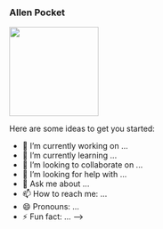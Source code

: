 ### Allen Pocket

<img height="160" src="https://github-readme-stats.vercel.app/api/top-langs/?username=allenpocketgamer&layout=compact&hide=html&count_private=true&langs_count=6"/>

Here are some ideas to get you started:

- 🔭 I’m currently working on ...
- 🌱 I’m currently learning ...
- 👯 I’m looking to collaborate on ...
- 🤔 I’m looking for help with ...
- 💬 Ask me about ...
- 📫 How to reach me: ...
- 😄 Pronouns: ...
- ⚡ Fun fact: ...
-->
